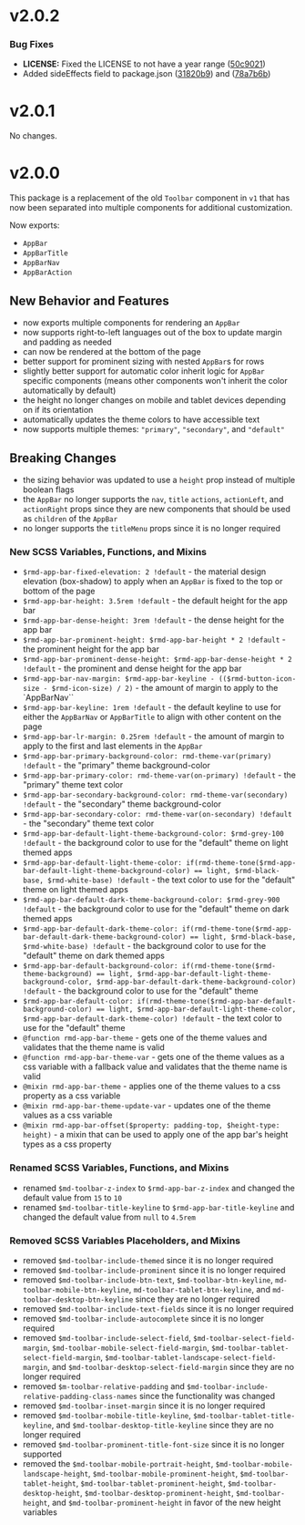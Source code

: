 # v2.0.2

### Bug Fixes

- **LICENSE:** Fixed the LICENSE to not have a year range
  ([50c9021](https://github.com/mlaursen/react-md/commit/50c9021cedc0d642758b9fd541bb6c93d2fe1786))
- Added sideEffects field to package.json
  ([31820b9](https://github.com/mlaursen/react-md/commit/31820b9b43705e5849664500a17b6849eb6dc2a9))
  and
  ([78a7b6b](https://github.com/mlaursen/react-md/commit/78a7b6b0e40c7daefb749835670705f21bd21720))

# v2.0.1

No changes.

# v2.0.0

This package is a replacement of the old `Toolbar` component in `v1` that has
now been separated into multiple components for additional customization.

Now exports:

- `AppBar`
- `AppBarTitle`
- `AppBarNav`
- `AppBarAction`

## New Behavior and Features

- now exports multiple components for rendering an `AppBar`
- now supports right-to-left languages out of the box to update margin and
  padding as needed
- can now be rendered at the bottom of the page
- better support for prominent sizing with nested `AppBar`s for rows
- slightly better support for automatic color inherit logic for `AppBar`
  specific components (means other components won't inherit the color
  automatically by default)
- the height no longer changes on mobile and tablet devices depending on if its
  orientation
- automatically updates the theme colors to have accessible text
- now supports multiple themes: `"primary"`, `"secondary"`, and `"default"`

## Breaking Changes

- the sizing behavior was updated to use a `height` prop instead of multiple
  boolean flags
- the `AppBar` no longer supports the `nav`, `title` `actions`, `actionLeft`,
  and `actionRight` props since they are new components that should be used as
  `children` of the `AppBar`
- no longer supports the `titleMenu` props since it is no longer required

### New SCSS Variables, Functions, and Mixins

- `$rmd-app-bar-fixed-elevation: 2 !default` - the material design elevation
  (box-shadow) to apply when an `AppBar` is fixed to the top or bottom of the
  page
- `$rmd-app-bar-height: 3.5rem !default` - the default height for the app bar
- `$rmd-app-bar-dense-height: 3rem !default` - the dense height for the app bar
- `$rmd-app-bar-prominent-height: $rmd-app-bar-height * 2 !default` - the
  prominent height for the app bar
- `$rmd-app-bar-prominent-dense-height: $rmd-app-bar-dense-height * 2 !default` -
  the prominent and dense height for the app bar
- `$rmd-app-bar-nav-margin: $rmd-app-bar-keyline - (($rmd-button-icon-size - $rmd-icon-size) / 2)` -
  the amount of margin to apply to the `AppBarNav``
- `$rmd-app-bar-keyline: 1rem !default` - the default keyline to use for either
  the `AppBarNav` or `AppBarTitle` to align with other content on the page
- `$rmd-app-bar-lr-margin: 0.25rem !default` - the amount of margin to apply to
  the first and last elements in the `AppBar`
- `$rmd-app-bar-primary-background-color: rmd-theme-var(primary) !default` - the
  "primary" theme background-color
- `$rmd-app-bar-primary-color: rmd-theme-var(on-primary) !default` - the
  "primary" theme text color
- `$rmd-app-bar-secondary-background-color: rmd-theme-var(secondary) !default` -
  the "secondary" theme background-color
- `$rmd-app-bar-secondary-color: rmd-theme-var(on-secondary) !default` - the
  "secondary" theme text color
- `$rmd-app-bar-default-light-theme-background-color: $rmd-grey-100 !default` -
  the background color to use for the "default" theme on light themed apps
- `$rmd-app-bar-default-light-theme-color: if(rmd-theme-tone($rmd-app-bar-default-light-theme-background-color) == light, $rmd-black-base, $rmd-white-base) !default` -
  the text color to use for the "default" theme on light themed apps
- `$rmd-app-bar-default-dark-theme-background-color: $rmd-grey-900 !default` -
  the background color to use for the "default" theme on dark themed apps
- `$rmd-app-bar-default-dark-theme-color: if(rmd-theme-tone($rmd-app-bar-default-dark-theme-background-color) == light, $rmd-black-base, $rmd-white-base) !default` -
  the background color to use for the "default" theme on dark themed apps
- `$rmd-app-bar-default-background-color: if(rmd-theme-tone($rmd-theme-background) == light, $rmd-app-bar-default-light-theme-background-color, $rmd-app-bar-default-dark-theme-background-color) !default` -
  the background color to use for the "default" theme
- `$rmd-app-bar-default-color: if(rmd-theme-tone($rmd-app-bar-default-background-color) == light, $rmd-app-bar-default-light-theme-color, $rmd-app-bar-default-dark-theme-color) !default` -
  the text color to use for the "default" theme
- `@function rmd-app-bar-theme` - gets one of the theme values and validates
  that the theme name is valid
- `@function rmd-app-bar-theme-var` - gets one of the theme values as a css
  variable with a fallback value and validates that the theme name is valid
- `@mixin rmd-app-bar-theme` - applies one of the theme values to a css property
  as a css variable
- `@mixin rmd-app-bar-theme-update-var` - updates one of the theme values as a
  css variable
- `@mixin rmd-app-bar-offset($property: padding-top, $height-type: height)` - a
  mixin that can be used to apply one of the app bar's height types as a css
  property

### Renamed SCSS Variables, Functions, and Mixins

- renamed `$md-toolbar-z-index` to `$rmd-app-bar-z-index` and changed the
  default value from `15` to `10`
- renamed `$md-toolbar-title-keyline` to `$rmd-app-bar-title-keyline` and
  changed the default value from `null` to `4.5rem`

### Removed SCSS Variables Placeholders, and Mixins

- removed `$md-toolbar-include-themed` since it is no longer required
- removed `$md-toolbar-include-prominent` since it is no longer required
- removed `$md-toolbar-include-btn-text`, `$md-toolbar-btn-keyline`,
  `md-toolbar-mobile-btn-keyline`, `md-toolbar-tablet-btn-keyline`, and
  `md-toolbar-desktop-btn-keyline` since they are no longer required
- removed `$md-toolbar-include-text-fields` since it is no longer required
- removed `$md-toolbar-include-autocomplete` since it is no longer required
- removed `$md-toolbar-include-select-field`, `$md-toolbar-select-field-margin`,
  `$md-toolbar-mobile-select-field-margin`,
  `$md-toolbar-tablet-select-field-margin`,
  `$md-toolbar-tablet-landscape-select-field-margin`, and
  `$md-toolbar-desktop-select-field-margin` since they are no longer required
- removed `$m-toolbar-relative-padding` and
  `$md-toolbar-include-relative-padding-class-names` since the functionality was
  changed
- removed `$md-toolbar-inset-margin` since it is no longer required
- removed `$md-toolbar-mobile-title-keyline`,
  `$md-toolbar-tablet-title-keyline`, and `$md-toolbar-desktop-title-keyline`
  since they are no longer required
- removed `$md-toolbar-prominent-title-font-size` since it is no longer
  supported
- removed the `$md-toolbar-mobile-portrait-height`,
  `$md-toolbar-mobile-landscape-height`, `$md-toolbar-mobile-prominent-height`,
  `$md-toolbar-tablet-height`, `$md-toolbar-tablet-prominent-height`,
  `$md-toolbar-desktop-height`, `$md-toolbar-desktop-prominent-height`,
  `$md-toolbar-height`, and `$md-toolbar-prominent-height` in favor of the new
  height variables
